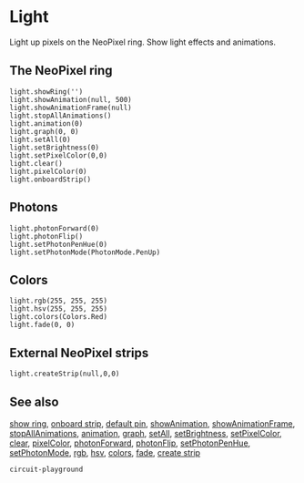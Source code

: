 # Light

Light up pixels on the NeoPixel ring. Show light effects and animations.

## The NeoPixel ring

```cards
light.showRing('')
light.showAnimation(null, 500)
light.showAnimationFrame(null)
light.stopAllAnimations()
light.animation(0)
light.graph(0, 0)
light.setAll(0)
light.setBrightness(0)
light.setPixelColor(0,0)
light.clear()
light.pixelColor(0)
light.onboardStrip()
```

## Photons

```cards
light.photonForward(0)
light.photonFlip()
light.setPhotonPenHue(0)
light.setPhotonMode(PhotonMode.PenUp)
```

## Colors

```cards
light.rgb(255, 255, 255)
light.hsv(255, 255, 255)
light.colors(Colors.Red)
light.fade(0, 0)
```

## External NeoPixel strips

```cards
light.createStrip(null,0,0)
```

## See also

[show ring](/reference/light/show-ring), [onboard strip](/reference/light/onboard-strip),
[default pin](/reference/light/default-pin),
[showAnimation](/reference/light/show-animation), [showAnimationFrame](/reference/light/show-animation-frame),
[stopAllAnimations](/reference/light/stop-all-animations), [animation](/reference/light/animation),
[graph](/reference/light/graph), [setAll](/reference/light/set-all),
[setBrightness](/reference/light/set-brightness),
[setPixelColor](/reference/light/set-pixel-color), [clear](/reference/light/clear),
[pixelColor](/reference/light/pixel-color),
[photonForward](/reference/light/photon-forward),
[photonFlip](/reference/light/photon-flip),
[setPhotonPenHue](/reference/light/set-photon-pen-hue),
[setPhotonMode](/reference/light/set-photon-mode), [rgb](/reference/light/rgb),
[hsv](/reference/light/hsv), [colors](/reference/light/colors),
[fade](/reference/light/fade), [create strip](/reference/light/create-strip)

```package
circuit-playground
```

